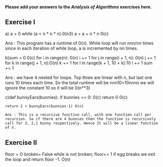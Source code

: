 #### Please add your answers to the ***Analysis of  Algorithms*** exercises here.

## Exercise I

a) a = 0 while (a < n * n * n):0(n3) a = a + n * n 0(c)

Ans : This program has a runtime of 0(n). While loop will run nnn/nn times since in each iteration of while loop, a is incremented by nn times.


b)sum = 0 0(c) for i in range(n): 0(n) i += 1 for j in range(i + 1, n): 0(n) j += 1 for k in range(j + 1, n):O(n) k += 1 for l in range(k + 1, 10 + k):10 l += 1 sum += 1

Ans : we have 4 nested for loops. Top three are linear with n, but last one runs 10 times each time. So the total runtime will be nnn10=10nnnn we will ignore the constant 10 so it will be 0(n**3)

c)def bunnyEars(bunnies): if bunnies == 0: 0(c) return 0 0(c)

    return 2 + bunnyEars(bunnies-1) O(n) 

    Ans : This is a recursive function call, with one function call per recursion. So if there are 4 bunnies then the function is recursively call for 3, 2,1 bunny respectively. Hence It will be a linear function of n.

## Exercise II


floor = O broken= False while is not broken; floor+= 1 if egg breaks we exit the loop and return floor -1. O(n)